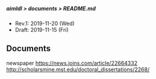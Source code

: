 ##### aimldl > documents > README.md
* Rev.1: 2019-11-20 (Wed)
* Draft: 2019-11-15 (Fri)
## Documents

newspaper
https://news.joins.com/article/22664332 
http://scholarsmine.mst.edu/doctoral_dissertations/2268/ 
